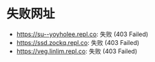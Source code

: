# 失败网址
- https://su--yoyholee.repl.co: 失败 (403
Failed)
- https://ssd.zockq.repl.co: 失败 (403
Failed)
- https://veg.linlim.repl.co: 失败 (403
Failed)
